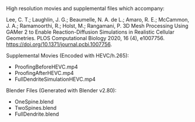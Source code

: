 
High resolution movies and supplemental files which accompany:

Lee, C. T.; Laughlin, J. G.; Beaumelle, N. A. de L.; Amaro, R. E.; McCammon, J. A.; Ramamoorthi, R.; Holst, M.; Rangamani, P. 3D Mesh Processing Using GAMer 2 to Enable Reaction-Diffusion Simulations in Realistic Cellular Geometries. PLOS Computational Biology 2020, 16 (4), e1007756. https://doi.org/10.1371/journal.pcbi.1007756.

Supplemental Movies (Encoded with HEVC/h.265):

- ProofingBeforeHEVC.mp4
- ProofingAfterHEVC.mp4
- FullDendriteSimulationHEVC.mp4

Blender Files (Generated with Blender v2.80):

- OneSpine.blend
- TwoSpines.blend
- FullDendrite.blend
